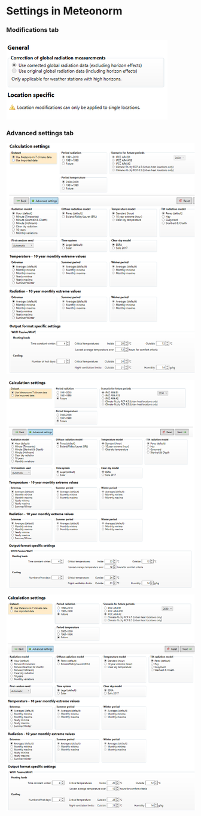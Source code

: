 # Settings in Meteonorm

### Modifications tab 
![mod](figures/modifications.png)

### Advanced settings tab
![2015](figures/settings_2015.png)

![2030](figures/settings_2030.png)

![2050](figures/settings_2050.png)